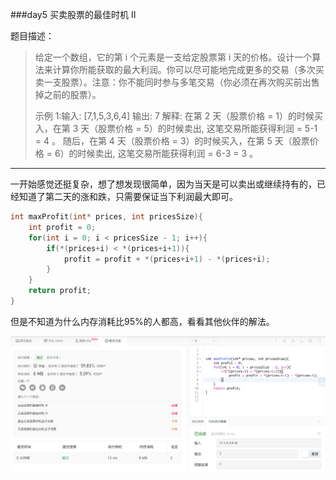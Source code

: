 ###day5 买卖股票的最佳时机 II

题目描述：

> 给定一个数组，它的第 i 个元素是一支给定股票第 i 天的价格。设计一个算法来计算你所能获取的最大利润。你可以尽可能地完成更多的交易（多次买卖一支股票）。注意：你不能同时参与多笔交易（你必须在再次购买前出售掉之前的股票）。
>
> 示例 1:输入: [7,1,5,3,6,4]
> 输出: 7
> 解释: 在第 2 天（股票价格 = 1）的时候买入，在第 3 天（股票价格 = 5）的时候卖出, 这笔交易所能获得利润 = 5-1 = 4 。
>      随后，在第 4 天（股票价格 = 3）的时候买入，在第 5 天（股票价格 = 6）的时候卖出, 这笔交易所能获得利润 = 6-3 = 3 。

---

一开始感觉还挺复杂，想了想发现很简单，因为当天是可以卖出或继续持有的，已经知道了第二天的涨和跌，只需要保证当下利润最大即可。

```c
int maxProfit(int* prices, int pricesSize){
    int profit = 0;
    for(int i = 0; i < pricesSize - 1; i++){
        if(*(prices+i) < *(prices+i+1)){
            profit = profit + *(prices+i+1) - *(prices+i);
        }
    }
    return profit;
}
```

但是不知道为什么内存消耗比95%的人都高，看看其他伙伴的解法。

![day5-买卖股票的最佳时机](./day5-买卖股票的最佳时机.png)